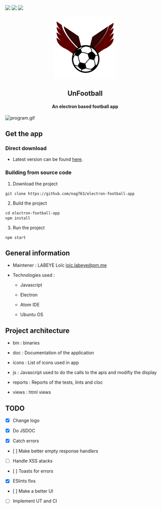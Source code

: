 <a href="https://github.com/nag763/electron-football-app/blob/main/LICENSE.md" alt="License"><img src="https://img.shields.io/bower/l/bootstrap"></a>
<a href="https://github.com/nag763/electron-football-app/releases/latest" alt="GitHub release"><img src="https://img.shields.io/github/v/release/nag763/electron-football-app" ></a>
<a href="" alt="issues"><img src="https://img.shields.io/github/issues/nag763/electron-football-app"></a>

<p align="center"><img src="https://github.com/nag763/electron-football-app/blob/main/icons/icon.png"></img></p>

<h2 align="center">UnFootball</h2>
<h4 align="center">An electron based football app</h4>

![program.gif](./program.gif)

## Get the app

### Direct download

- Latest version can be found [here](https://github.com/nag763/electron-football-app/releases/latest).

### Building from source code

1. Download the project

```
git clone https://github.com/nag763/electron-football-app
```

2. Build the project

```
cd electron-football-app
npm install
```

3. Run the project

```
npm start
```

## General information

- Maintener : LABEYE Loïc <loic.labeye@pm.me>

- Technologies used :

  - Javascript

  - Electron

  - Atom IDE

  - Ubuntu OS

## Project architecture

- bin : binaries

- doc : Documentation of the application

- icons : List of icons used in app

- js : Javascript used to do the calls to the apis and modifiy the display

- reports : Reports of the tests, lints and cloc

- views : html views

## TODO

-   [x] Change logo

-   [X] Do JSDOC

-   [X] Catch errors

-   [ ] Make better empty response handlers

-   [ ] Handle XSS atacks

-   [ ] Toasts for errors

-   [X] ESlints fixs

-   [ ] Make a better UI

-   [ ] Implement UT and CI
